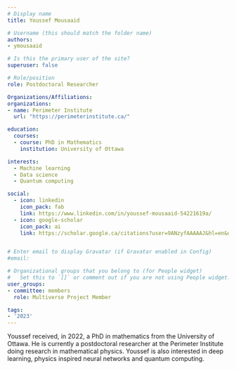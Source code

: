 ```yaml
---
# Display name
title: Youssef Mousaaid

# Username (this should match the folder name)
authors:
- ymousaaid

# Is this the primary user of the site?
superuser: false

# Role/position
role: Postdoctoral Researcher

Organizations/Affiliations:
organizations:
- name: Perimeter Institute
  url: "https://perimeterinstitute.ca/"

education:
  courses:
  - course: PhD in Mathematics
    institution: University of Ottawa

interests:
  - Machine learning
  - Data science
  - Quantum computing

social:
  - icon: linkedin
    icon_pack: fab
    link: https://www.linkedin.com/in/youssef-mousaaid-54221619a/
  - icon: google-scholar
    icon_pack: ai
    link: https://scholar.google.ca/citations?user=9ANzyfAAAAAJ&hl=en&oi=sra


# Enter email to display Gravatar (if Gravatar enabled in Config)
#email:

# Organizational groups that you belong to (for People widget)
#   Set this to `[]` or comment out if you are not using People widget.
user_groups:
- committee: members
  role: Multiverse Project Member

tags:
- '2023'
---
```

Youssef received, in 2022, a PhD in mathematics from the University of Ottawa.
He is currently a postdoctoral researcher at the Perimeter Institute doing
research in mathematical physics. Youssef is also interested in deep learning,
physics inspired neural networks and quantum computing.
